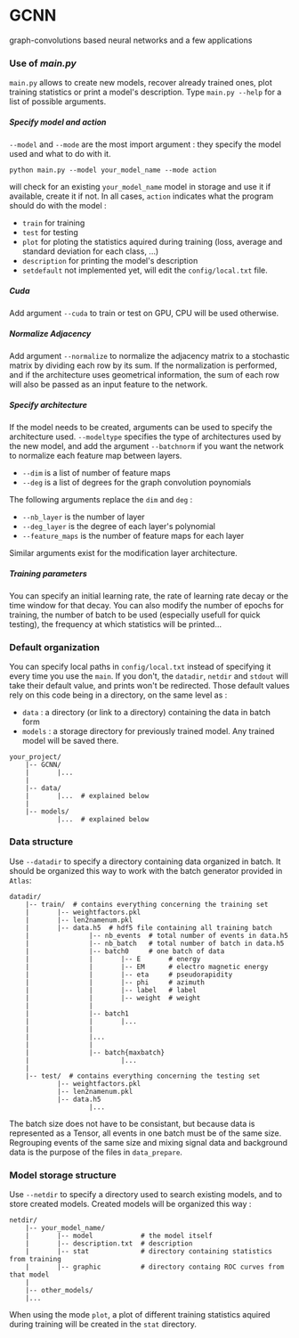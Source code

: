 # GCNN
graph-convolutions based neural networks and a few applications


### Use of _main.py_
`main.py` allows to create new models, recover already trained ones, plot training statistics or print a model's description.
Type `main.py --help` for a list of possible arguments.

##### Specify model and action
`--model` and `--mode` are the most import argument : they specify the model used and what to do with it.

`python main.py --model your_model_name --mode action`

will check for an existing `your_model_name` model in storage and use it if available, create it if not.
In all cases, `action` indicates what the program should do with the model :
- `train` for training
- `test` for testing
- `plot` for ploting the statistics aquired during training (loss, average and standard deviation for each class, ...)
- `description` for printing the model's description
- `setdefault` not implemented yet, will edit the `config/local.txt` file.

##### Cuda
Add argument `--cuda` to train or test on GPU, CPU will be used otherwise.

##### Normalize Adjacency
Add argument `--normalize` to normalize the adjacency matrix to a stochastic matrix by dividing each row by its sum.
If the normalization is performed, and if the architecture uses geometrical information, the sum of each row will also
be passed as an input feature to the network.

##### Specify architecture
If the model needs to be created, arguments can be used to specify the architecture used.
`--modeltype` specifies the type of architectures used by the new model, and add the argument `--batchnorm` if you want the network to normalize each feature map between layers. 
- `--dim` is a list of number of feature maps
- `--deg` is a list of degrees for the graph convolution poynomials

The following arguments replace the `dim` and `deg` :
- `--nb_layer` is the number of layer
- `--deg_layer` is the degree of each layer's polynomial
- `--feature_maps` is the number of feature maps for each layer

Similar arguments exist for the modification layer architecture.

##### Training parameters
You can specify an initial learning rate, the rate of learning rate decay or the time window for that decay.
You can also modify the number of epochs for training, the number of batch to be used (especially usefull for quick testing), the frequency at which statistics will be printed...


### Default organization
You can specify local paths in `config/local.txt` instead of specifying it every time you use the `main`.
If you don't, the `datadir`, `netdir` and `stdout` will take their default value, and prints won't be redirected.
Those default values rely on this code being in a directory, on the same level as :
- `data` : a directory (or link to a directory) containing the data in batch form
- `models` : a storage directory for previously trained model. Any trained model will be saved there.

```
your_project/
    |-- GCNN/
    |       |...
    |
    |-- data/
    |       |...  # explained below
    |
    |-- models/
            |...  # explained below
```

### Data structure
Use `--datadir` to specify a directory containing data organized in batch. It should be organized this way to work with the batch generator provided in `Atlas`:
```
datadir/
    |-- train/  # contains everything concerning the training set
    |       |-- weightfactors.pkl
    |       |-- len2namenum.pkl
    |       |-- data.h5  # hdf5 file containing all training batch
    |               |-- nb_events  # total number of events in data.h5
    |               |-- nb_batch   # total number of batch in data.h5
    |               |-- batch0     # one batch of data
    |               |       |-- E       # energy
    |               |       |-- EM      # electro magnetic energy
    |               |       |-- eta     # pseudorapidity
    |               |       |-- phi     # azimuth
    |               |       |-- label   # label
    |               |       |-- weight  # weight
    |               |
    |               |-- batch1
    |               |       |...
    |               |
    |               |...
    |               |
    |               |-- batch{maxbatch}
    |                       |...
    |
    |-- test/  # contains everything concerning the testing set
            |-- weightfactors.pkl
            |-- len2namenum.pkl
            |-- data.h5
                    |...
```
The batch size does not have to be consistant, but because data is represented as a Tensor, all events in one batch must be of the same size.
Regrouping events of the same size and mixing signal data and background data is the purpose of the files in `data_prepare`.


### Model storage structure
Use `--netdir` to specify a directory used to search existing models, and to store created models. Created models will be organized this way :
```
netdir/
    |-- your_model_name/
    |       |-- model            # the model itself
    |       |-- description.txt  # description
    |       |-- stat             # directory containing statistics from training
    |       |-- graphic          # directory containg ROC curves from that model
    |
    |-- other_models/
    |...
```
When using the mode `plot`, a plot of different training statistics aquired during training will be created in the `stat` directory.
